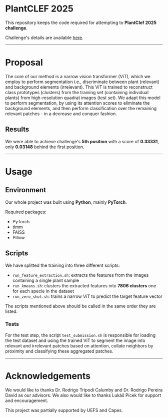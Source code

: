 # PlantCLEF 2025

This repository keeps the code required for attempting to **PlantClef 2025 challenge**.

Challenge's details are available [here](https://www.kaggle.com/competitions/plantclef-2025).

---

# Proposal

The core of our method is a narrow vision transformer (ViT), which we employ to perform segmentation i.e., discriminate between plant (relevant) and background elements (irrelevant). This ViT is trained to reconstruct class prototypes (clusters) from the training set (containing individual plants) from high-resolution quadrat images (test set). We adapt this model to perform segmentation, by using its attention scores to eliminate the background elements, and then perform classification over the remaining relevant patches - in a decrease and conquer fashion. 

## Results

We were able to achieve challenge's **5th position** with a score of **0.33331**, only **0.03148** behind the first position.

---

# Usage

## Environment

Our whole project was built using **Python**, mainly **PyTorch**.

Required packages:

- PyTorch
- timm
- FAISS
- Pillow


## Scripts

We have splitted the training into three different scripts:

- `run_feature_extraction.sh`: extracts the features from the images containing a single plant sample
- `run_kmeans.sh`: clusters the extracted features into **7806 clusters** one for each specie in the dataset
- `run_zero_shot.sh`: trains a narrow ViT to predict the target feature vector

The scripts mentioned above should be called in the same order they are listed.

### Tests

For the test step, the script `test_submission.sh` is responsible for loading the test dataset and using the trained ViT to segment the image into relevant and irrelevant patches based on attention, collate neighbors by proximity and classifying these aggregated patches.

---

# Acknowledgements

We would like to thanks Dr. Rodrigo Tripodi Calumby and Dr. Rodrigo Pereira David as our advisors. We also would like to thanks Lukáš Picek for support and encouragement.

This project was partially supported by UEFS and Capes.